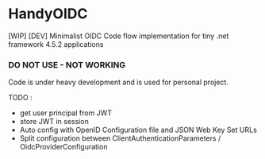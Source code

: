 
# HandyOIDC
[WIP] [DEV] Minimalist OIDC Code flow implementation for tiny .net framework 4.5.2 applications


### DO NOT USE - NOT WORKING

Code is under heavy development and is used for personal project.

TODO : 
 - get user principal from JWT
 - store JWT in session
 - Auto config with OpenID Configuration file and JSON Web Key Set URLs
 - Split configuration between ClientAuthenticationParameters / OidcProviderConfiguration


